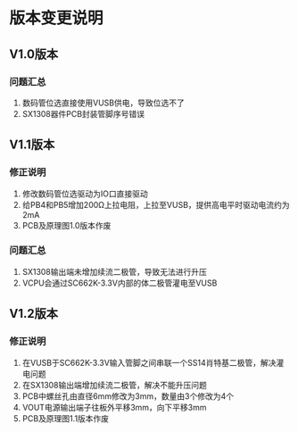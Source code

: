 # 版本变更说明

## V1.0版本

### 问题汇总

1. 数码管位选直接使用VUSB供电，导致位选不了
2. SX1308器件PCB封装管脚序号错误



## V1.1版本

### 修正说明

1. 修改数码管位选驱动为IO口直接驱动
2. 给PB4和PB5增加200Ω上拉电阻，上拉至VUSB，提供高电平时驱动电流约为2mA
3. PCB及原理图1.0版本作废

### 问题汇总

1. SX1308输出端未增加续流二极管，导致无法进行升压
2. VCPU会通过SC662K-3.3V内部的体二极管灌电至VUSB



## V1.2版本

### 修正说明

1. 在VUSB于SC662K-3.3V输入管脚之间串联一个SS14肖特基二极管，解决灌电问题
2. 在SX1308输出端增加续流二极管，解决不能升压问题
3. PCB中螺丝孔由直径6mm修改为3mm，数量由3个修改为4个
4. VOUT电源输出端子往板外平移3mm，向下平移3mm
5. PCB及原理图1.1版本作废